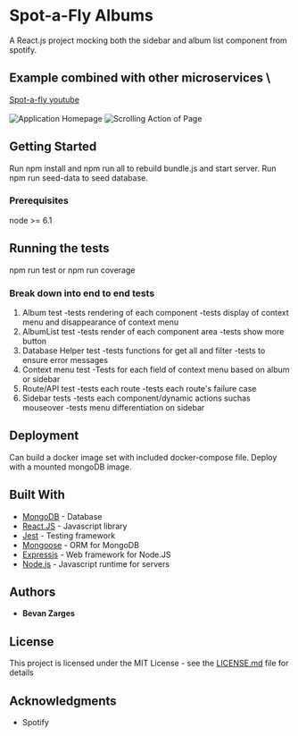 # Spot-a-Fly Albums

A React.js project mocking both the sidebar and album list component from spotify.

## Example combined with other microservices \
[Spot-a-fly youtube](https://www.youtube.com/watch?v=dnSiX6tHUDo&feature=youtu.be)\
\
![Application Homepage](https://media.giphy.com/media/Y1e9lvIChjr8YE6qYZ/giphy.gif)
![Scrolling Action of Page](https://media.giphy.com/media/ckkvHCrx8jaDQHpU5N/giphy.gif)

## Getting Started

Run npm install and npm run all to rebuild bundle.js and start server.
Run npm run seed-data to seed database.

### Prerequisites

node >= 6.1

## Running the tests

npm run test or npm run coverage

### Break down into end to end tests

1. Album test
  -tests rendering of each component
  -tests display of context menu and disappearance of context menu
2. AlbumList test
  -tests render of each component area 
  -tests show more button
3. Database Helper test
  -tests functions for get all and filter
  -tests to ensure error messages
4. Context menu test
  -Tests for each field of context menu based on album or sidebar
5. Route/API test
  -tests each route 
  -tests each route's failure case
6. Sidebar tests
  -tests each component/dynamic actions suchas mouseover
  -tests menu differentiation on sidebar


## Deployment

Can build a docker image set with included docker-compose file. Deploy with a mounted mongoDB image.

## Built With

* [MongoDB](https://www.mongodb.com/) - Database
* [React.JS](https://reactjs.org/) - Javascript library
* [Jest](https://jestjs.io/) - Testing framework
* [Mongoose](https://mongoosejs.com/) - ORM for MongoDB
* [Expressjs](https://expressjs.com/) - Web framework for Node.JS
* [Node.js](https://nodejs.org/en/about/) - Javascript runtime for servers

## Authors

* **Bevan Zarges**

## License

This project is licensed under the MIT License - see the [LICENSE.md](LICENSE.md) file for details

## Acknowledgments

* Spotify

